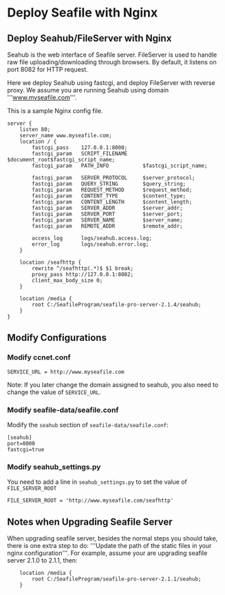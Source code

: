 # Deploy Seafile with Nginx

## Deploy Seahub/FileServer with Nginx

Seahub is the web interface of Seafile server. FileServer is used to handle raw file uploading/downloading through browsers. By default, it listens on port 8082 for HTTP request.

Here we deploy Seahub using fastcgi, and deploy FileServer with reverse proxy. We assume you are running Seahub using domain '''www.myseafile.com'''.

This is a sample Nginx config file.

```
server {
    listen 80;
    server_name www.myseafile.com;
    location / {
        fastcgi_pass    127.0.0.1:8000;
        fastcgi_param   SCRIPT_FILENAME     $document_root$fastcgi_script_name;
        fastcgi_param   PATH_INFO           $fastcgi_script_name;

        fastcgi_param	SERVER_PROTOCOL	    $server_protocol;
        fastcgi_param   QUERY_STRING        $query_string;
        fastcgi_param   REQUEST_METHOD      $request_method;
        fastcgi_param   CONTENT_TYPE        $content_type;
        fastcgi_param   CONTENT_LENGTH      $content_length;
        fastcgi_param	SERVER_ADDR         $server_addr;
        fastcgi_param	SERVER_PORT         $server_port;
        fastcgi_param	SERVER_NAME         $server_name;
        fastcgi_param   REMOTE_ADDR         $remote_addr;

        access_log      logs/seahub.access.log;
        error_log       logs/seahub.error.log;
    }

    location /seafhttp {
        rewrite ^/seafhttp(.*)$ $1 break;
        proxy_pass http://127.0.0.1:8082;
        client_max_body_size 0;
    }

    location /media {
        root C:/SeafileProgram/seafile-pro-server-2.1.4/seahub;
    }
}
```

## Modify Configurations

### Modify ccnet.conf


```
SERVICE_URL = http://www.myseafile.com
```

Note: If you later change the domain assigned to seahub, you also need to change the value of  <code>SERVICE_URL</code>.

### Modify seafile-data/seafile.conf

Modify the `seahub` section of `seafile-data/seafile.conf`:

```
[seahub]
port=8000
fastcgi=true
```

### Modify seahub_settings.py

You need to add a line in <code>seahub_settings.py</code> to set the value of `FILE_SERVER_ROOT`

```
FILE_SERVER_ROOT = 'http://www.myseafile.com/seafhttp'
```

## Notes when Upgrading Seafile Server

When upgrading seafile server, besides the normal steps you should take, there is one extra step to do: '''Update the path of the static files in your nginx configuration'''. For example, assume your are upgrading seafile server 2.1.0 to 2.1.1, then:

```
    location /media {
        root C:/SeafileProgram/seafile-pro-server-2.1.1/seahub;
    }
```
